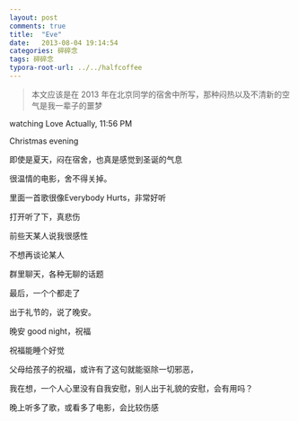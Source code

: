```yaml
---
layout: post
comments: true
title:  "Eve"
date:   2013-08-04 19:14:54
categories: 碎碎念
tags: 碎碎念
typora-root-url: ../../halfcoffee
---
```




> 本文应该是在 2013 年在北京同学的宿舍中所写，那种闷热以及不清新的空气是我一辈子的噩梦



watching Love Actually, 11:56  PM

Christmas evening

即使是夏天，闷在宿舍，也真是感觉到圣诞的气息

很温情的电影，舍不得关掉。

里面一首歌很像Everybody Hurts，非常好听

打开听了下，真悲伤

前些天某人说我很感性

不想再谈论某人

群里聊天，各种无聊的话题

最后，一个个都走了

出于礼节的，说了晚安。

晚安 good night，祝福

祝福能睡个好觉

父母给孩子的祝福，或许有了这句就能驱除一切邪恶，

我在想，一个人心里没有自我安慰，别人出于礼貌的安慰，会有用吗？

晚上听多了歌，或看多了电影，会比较伤感
